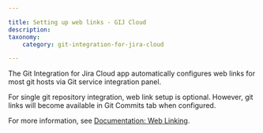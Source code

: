 ```yaml
---

title: Setting up web links - GIJ Cloud
description:
taxonomy:
    category: git-integration-for-jira-cloud

---
```


The Git Integration for Jira Cloud app automatically configures web links for most git hosts via Git service integration panel.

For single git repository integration, web link setup is optional. However, git links will become available in Git Commits tab when configured.

For more information, see [Documentation: Web Linking](/git-integration-for-jira-cloud/Web-linking).